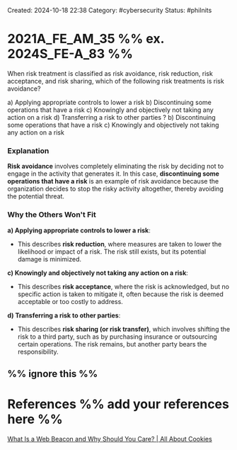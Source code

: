 Created: 2024-10-18 22:38
Category: #cybersecurity 
Status: #philnits



# 2021A_FE_AM_35 %% ex. 2024S_FE-A_83 %%

When risk treatment is classified as risk avoidance, risk reduction, risk acceptance, and risk sharing, which of the following risk treatments is risk avoidance?

a) Applying appropriate controls to lower a risk 
b) Discontinuing some operations that have a risk c) Knowingly and objectively not taking any action on a risk 
d) Transferring a risk to other parties
? 
b) Discontinuing some operations that have a risk c) Knowingly and objectively not taking any action on a risk 
### Explanation

**Risk avoidance** involves completely eliminating the risk by deciding not to engage in the activity that generates it. In this case, **discontinuing some operations that have a risk** is an example of risk avoidance because the organization decides to stop the risky activity altogether, thereby avoiding the potential threat.
### Why the Others Won't Fit

**a) Applying appropriate controls to lower a risk**:

- This describes **risk reduction**, where measures are taken to lower the likelihood or impact of a risk. The risk still exists, but its potential damage is minimized.

**c) Knowingly and objectively not taking any action on a risk**:

- This describes **risk acceptance**, where the risk is acknowledged, but no specific action is taken to mitigate it, often because the risk is deemed acceptable or too costly to address.

**d) Transferring a risk to other parties**:

- This describes **risk sharing (or risk transfer)**, which involves shifting the risk to a third party, such as by purchasing insurance or outsourcing certain operations. The risk remains, but another party bears the responsibility.





%% ignore this %%
---









# References %% add your references here %%
[What Is a Web Beacon and Why Should You Care? | All About Cookies](https://allaboutcookies.org/what-is-a-web-beacon)